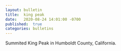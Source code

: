 ```yaml
---
layout:	bulletin
title:	king peak
date:	2020-08-24 14:01:00 -0700
published:	true
categories: bulletins
---
```

Summited King Peak in Humboldt County, California.

